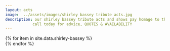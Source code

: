 ```yaml
---
layout: acts
image:  ../assets/images/shirley bassey tribute acts.jpg
description: our shirley bassey tribute acts and shows pay homage to the tiger from tiger bay. Dame Shirley bassey, oBE.  a Welsh vocalist whose career began in the mid-1950s. best known both for her powerful voice and for recording the theme songs to the James Bond films Goldfinger (1964), Diamonds Are Forever (1971), and Moonraker (1979).In January 1959, Bassey became the first Welsh person to gain a number one single, since then she has wowed audiences around the globe and remains a sought after artiste. as are our fabulous Shirley bassey tribute acts.a great night of entertainment is guaranteed with these immensely popular tribute shows. <hr>
            call today for advice, QUOTES & AVAILABILITY
---
```


<div class="row mt-4 mb-4">
  {% for item in site.data.shirley-bassey %}
    <div class="col-md-4 mb-5 mt-5">
      <div class="card border-0 shadow h-100">
        <a href="/acts/{{ item.title | slugify }}">
          <img class="card-img-top" src="{{ item.image_src }}" alt="" />
        </a>
      </div>
    </div>
  {% endfor %}
</div>
